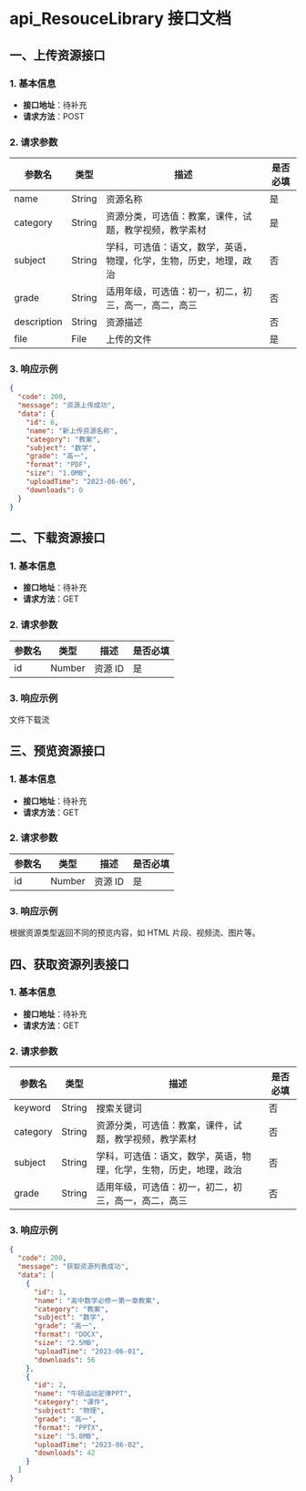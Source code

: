 # api_ResouceLibrary 接口文档

## 一、上传资源接口
### 1. 基本信息
- **接口地址**：待补充
- **请求方法**：POST

### 2. 请求参数
| 参数名 | 类型 | 描述 | 是否必填 |
| ---- | ---- | ---- | ---- |
| name | String | 资源名称 | 是 |
| category | String | 资源分类，可选值：教案，课件，试题，教学视频，教学素材 | 是 |
| subject | String | 学科，可选值：语文，数学，英语，物理，化学，生物，历史，地理，政治 | 否 |
| grade | String | 适用年级，可选值：初一，初二，初三，高一，高二，高三 | 否 |
| description | String | 资源描述 | 否 |
| file | File | 上传的文件 | 是 |

### 3. 响应示例
```json
{
  "code": 200,
  "message": "资源上传成功",
  "data": {
    "id": 6,
    "name": "新上传资源名称",
    "category": "教案",
    "subject": "数学",
    "grade": "高一",
    "format": "PDF",
    "size": "1.0MB",
    "uploadTime": "2023-06-06",
    "downloads": 0
  }
}
```

## 二、下载资源接口
### 1. 基本信息
- **接口地址**：待补充
- **请求方法**：GET

### 2. 请求参数
| 参数名 | 类型 | 描述 | 是否必填 |
| ---- | ---- | ---- | ---- |
| id | Number | 资源 ID | 是 |

### 3. 响应示例
文件下载流

## 三、预览资源接口
### 1. 基本信息
- **接口地址**：待补充
- **请求方法**：GET

### 2. 请求参数
| 参数名 | 类型 | 描述 | 是否必填 |
| ---- | ---- | ---- | ---- |
| id | Number | 资源 ID | 是 |

### 3. 响应示例
根据资源类型返回不同的预览内容，如 HTML 片段、视频流、图片等。

## 四、获取资源列表接口
### 1. 基本信息
- **接口地址**：待补充
- **请求方法**：GET

### 2. 请求参数
| 参数名 | 类型 | 描述 | 是否必填 |
| ---- | ---- | ---- | ---- |
| keyword | String | 搜索关键词 | 否 |
| category | String | 资源分类，可选值：教案，课件，试题，教学视频，教学素材 | 否 |
| subject | String | 学科，可选值：语文，数学，英语，物理，化学，生物，历史，地理，政治 | 否 |
| grade | String | 适用年级，可选值：初一，初二，初三，高一，高二，高三 | 否 |

### 3. 响应示例
```json
{
  "code": 200,
  "message": "获取资源列表成功",
  "data": [
    {
      "id": 1,
      "name": "高中数学必修一第一章教案",
      "category": "教案",
      "subject": "数学",
      "grade": "高一",
      "format": "DOCX",
      "size": "2.5MB",
      "uploadTime": "2023-06-01",
      "downloads": 56
    },
    {
      "id": 2,
      "name": "牛顿运动定律PPT",
      "category": "课件",
      "subject": "物理",
      "grade": "高一",
      "format": "PPTX",
      "size": "5.8MB",
      "uploadTime": "2023-06-02",
      "downloads": 42
    }
  ]
}
```